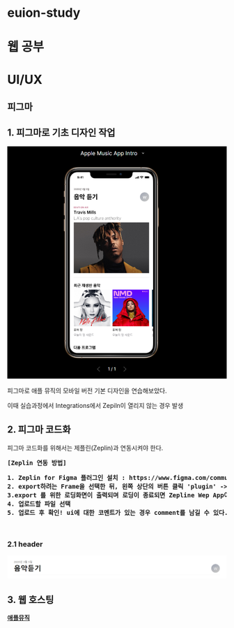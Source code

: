 # euion-study

<h1>웹 공부</h1>

<h1> UI/UX </h1>
<h2> 피그마 <h2>

<h2>1. 피그마로 기초 디자인 작업</h2>
<img src="figmaPrac/img/rmFigmaFin.png">
<p> 피그마로 애플 뮤직의 모바일 버전 기본 디자인을 연습해보았다.</p>
<p>이때 실습과정에서 Integrations에서 Zepiln이 열리지 않는 경우 발생</P>

<h2>2. 피그마 코드화</h2>
<p>피그마 코드화를 위해서는 제플린(Zeplin)과 연동시켜야 한다.</p>
<pre><b>[Zeplin 연동 방법]<b>
<p>1. Zeplin for Figma 플러그인 설치 : https://www.figma.com/community/plugin/745330164019088593/Zeplin
2. export하려는 Frame을 선택한 뒤, 왼쪽 상단의 버튼 클릭 'plugin' -> 'zeplin'을 클릭 
3.export 를 위한 로딩화면이 출력되며 로딩이 종료되면 Zepline Wep App이 열린다. 이때 어떤 프로젝트 파일에 업로드 할지 선택할 수 있다.
4. 업로드할 파일 선택
5. 업로드 후 확인! ui에 대한 코멘트가 있는 경우 comment를 남길 수 있다.</p>
</pre>
<h3>2.1 header</h3>
<img src="figmaPrac/img/header.png">

<h2>3. 웹 호스팅</h2>
<p><a href = "https://kmulikelionstudy.github.io/Euion-study/figmaPrac/apple01.html">애플뮤직</p>